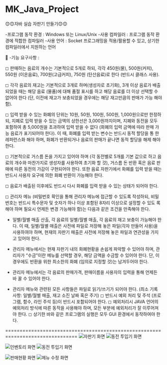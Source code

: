 # MK_Java_Project
😊😊자바 실습 자판기 만들기😊😊


-프로그램 동작 환경 : Windows 또는 Linux/Unix
-사용 컴파일러 : 프로그램 동작 환경에 적합한 컴파일러
-사용 언어 : Socket 프로그래밍을 적용/활용할 수 있고, 상기한 컴파일러에서 지원하는
언어


🥇 -기능 요구사항 :

◻ 판매하는 음료의 개수는 기본적으로 5개로 하되, 각각 450원(물), 500원(커피), 550원
(이온음료), 700원(고급커피), 750원 (탄산음료)로 한다 (반드시 클래스 사용).

◻ 각각 음료의 재고는 기본적으로 3개로 하며(생성자로 초기화), 3개 이상 음료가 배출
되었을 때는 해당 음료 (물품)에 대해 품절 표시를 하고 해당 음료를 더 이상 선택할
수 없어야 한다 (단, 이전에 재고가 보충되었을 경우에는 해당 재고만큼의 판매가 가능
해야 함).

◻ 입력 받을 수 있는 화폐의 단위는 10원, 50원, 100원, 500원, 1,000원으로만 한정하
되, 지폐로 입력 받을 수 있는 금액의 상한선은 3,000원까지이며, 지폐와 동전을 모두
포함하여 총 5,000원을 초과하여 입력 받을 수 없다 (화폐의 입력 금액에 따라 판매 가
능 음료가 표기되어야 한다). 이 때, 화폐를 입력 받는 변수는 반드시 동적 할당을 통
한 레퍼런스화 해야 하며, 화폐가 반환되거나 음료의 판매가 끝나면 동적 할당을 해제
해야 한다.

◻ 기본적으로 거스름 돈을 가지고 있어야 하며 (각 동전별로 5개를 기본 값으로 하고 음
료의 개수와 마찬가지로 생성자를 사용하여 초기화 할 것), 거스름 돈 반환 혹은 음료
판매에 따른 동전의 가감이 구현되어야 한다. 또한 음료 자판기에서 화폐를 입력 받을
때는 반드시 사용자 요구에 의한 화폐 반환이 가능해야 한다.

◻ 음료가 배출된 이후에도 반드시 다시 화폐를 입력 받을 수 있는 상태가 되어야 한다.

◻ 관리자 메뉴 (비밀번호 확인을 통해 관리자 메뉴에 접근할 수 있도록 작성하되, 비밀
번호는 반드시 특수문자 및 숫자가 하나 이상 포함된 8자리 이상으로 설정할 수 있도
록 해야 하며 필요시 언제든 변경 가능해야 함)는 다음과 같은 조건을 만족해야 한다.
- 일별/월별 매출 산출, 각 음료의 일별/월별 매출, 각 음료의 재고 보충이 가능해야
한다. 이 때, 일별/월별 매출은 사전에 파일로 저장해 놓은 파일(각자 만들어 사용)을
사용하여야 하며, 현재의 자판기 매출은 사전에 저장해 놓은 파일과 연관성을 가지고
있어야 한다.

- 관리자 메뉴에서는 현재 자판기 내의 화폐현황을 손쉽게 파악할 수 있어야 하며, 관리자가 “수금”이란 메뉴를 선택할 경우, 해당 금액을 수금할 수 있어야 한다. 단, 이
경우에도 반환을 위한 최소한의 화폐 (임의로 지정할 것)는 남겨두어야 한다.
- 관리자 메뉴에서는 각 음료의 판매가격, 판매이름을 사용자의 입력을 통해 언제든 바
꿀 수 있어야 한다.

- 관리자 메뉴와 관련된 모든 사항들은 파일로 읽기/쓰기가 되어야 한다. (최소 기록
사항: 일별/월별 매출, 재고 소진 날짜 혹은 주기)
◻ 반드시 예외 처리 및 주석 (프로그램, 함수, 라인 주석 등)이 반드시 포함되어야 한다.
◻ 예외처리시 JAVA 언어의 예외처리 방식에 따른 동작을 사용해야 하며, 모든 부분에
예외처리가 잘 이루어져야 한다.
◻ 상기한 바와 같은 프로그램의 실행은 모두 GUI 환경에서 동작하여야 한다.

===============================================================================
![자판기 화면](https://user-images.githubusercontent.com/71982555/102096400-ffda9200-3e67-11eb-8e58-e7cc84fe83eb.JPG)
![동전 투입기 화면](https://user-images.githubusercontent.com/71982555/102096693-55af3a00-3e68-11eb-9430-09f637f87c82.JPG)

![인벤토리 화면](https://user-images.githubusercontent.com/71982555/102096747-652e8300-3e68-11eb-9240-2e5c7dec62bf.JPG)
![동전 투입기 화면](https://user-images.githubusercontent.com/71982555/102096709-5d6ede80-3e68-11eb-9cc0-b28f64cc0bae.JPG)

![판매현황 화면](https://user-images.githubusercontent.com/71982555/102096790-711a4500-3e68-11eb-914a-96d7f05e1069.JPG)
![메뉴 수정 화면](https://user-images.githubusercontent.com/71982555/102096819-7aa3ad00-3e68-11eb-935a-1742d00780ca.JPG)

